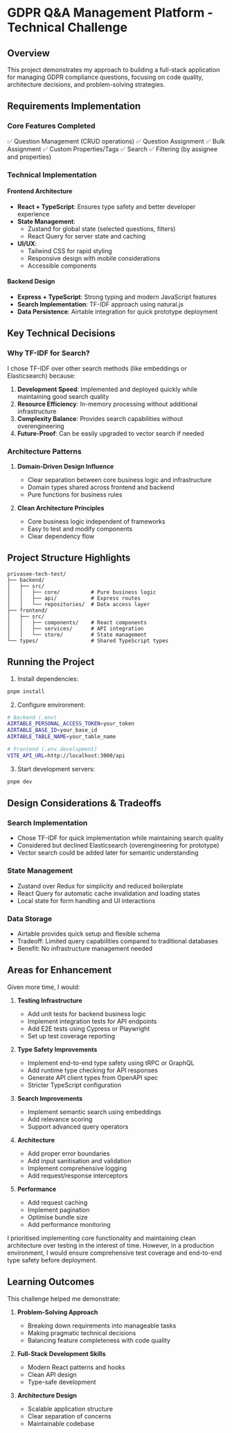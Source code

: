 # GDPR Q&A Management Platform - Technical Challenge

## Overview

This project demonstrates my approach to building a full-stack application for managing GDPR compliance questions, focusing on code quality, architecture decisions, and problem-solving strategies.

## Requirements Implementation

### Core Features Completed
✅ Question Management (CRUD operations)
✅ Question Assignment
✅ Bulk Assignment
✅ Custom Properties/Tags
✅ Search
✅ Filtering (by assignee and properties)

### Technical Implementation

#### Frontend Architecture
- **React + TypeScript**: Ensures type safety and better developer experience
- **State Management**:
  - Zustand for global state (selected questions, filters)
  - React Query for server state and caching
- **UI/UX**:
  - Tailwind CSS for rapid styling
  - Responsive design with mobile considerations
  - Accessible components

#### Backend Design
- **Express + TypeScript**: Strong typing and modern JavaScript features
- **Search Implementation**: TF-IDF approach using natural.js
- **Data Persistence**: Airtable integration for quick prototype deployment

## Key Technical Decisions

### Why TF-IDF for Search?
I chose TF-IDF over other search methods (like embeddings or Elasticsearch) because:

1. **Development Speed**: Implemented and deployed quickly while maintaining good search quality
2. **Resource Efficiency**: In-memory processing without additional infrastructure
3. **Complexity Balance**: Provides search capabilities without overengineering
4. **Future-Proof**: Can be easily upgraded to vector search if needed

### Architecture Patterns

1. **Domain-Driven Design Influence**
   - Clear separation between core business logic and infrastructure
   - Domain types shared across frontend and backend
   - Pure functions for business rules

2. **Clean Architecture Principles**
   - Core business logic independent of frameworks
   - Easy to test and modify components
   - Clear dependency flow

## Project Structure Highlights

```
privasee-tech-test/
├── backend/
│   ├── src/
│   │   ├── core/          # Pure business logic
│   │   ├── api/           # Express routes
│   │   └── repositories/  # Data access layer
├── frontend/
│   ├── src/
│   │   ├── components/    # React components
│   │   ├── services/      # API integration
│   │   └── store/         # State management
└── types/                 # Shared TypeScript types
```

## Running the Project

1. Install dependencies:
```bash
pnpm install
```

2. Configure environment:
```bash
# Backend (.env)
AIRTABLE_PERSONAL_ACCESS_TOKEN=your_token
AIRTABLE_BASE_ID=your_base_id
AIRTABLE_TABLE_NAME=your_table_name

# Frontend (.env.development)
VITE_API_URL=http://localhost:3000/api
```

3. Start development servers:
```bash
pnpm dev
```

## Design Considerations & Tradeoffs

### Search Implementation
- Chose TF-IDF for quick implementation while maintaining search quality
- Considered but declined Elasticsearch (overengineering for prototype)
- Vector search could be added later for semantic understanding

### State Management
- Zustand over Redux for simplicity and reduced boilerplate
- React Query for automatic cache invalidation and loading states
- Local state for form handling and UI interactions

### Data Storage
- Airtable provides quick setup and flexible schema
- Tradeoff: Limited query capabilities compared to traditional databases
- Benefit: No infrastructure management needed

## Areas for Enhancement

Given more time, I would:

1. **Testing Infrastructure**
   - Add unit tests for backend business logic
   - Implement integration tests for API endpoints
   - Add E2E tests using Cypress or Playwright
   - Set up test coverage reporting

2. **Type Safety Improvements**
   - Implement end-to-end type safety using tRPC or GraphQL
   - Add runtime type checking for API responses
   - Generate API client types from OpenAPI spec
   - Stricter TypeScript configuration

3. **Search Improvements**
   - Implement semantic search using embeddings
   - Add relevance scoring
   - Support advanced query operators

4. **Architecture**
   - Add proper error boundaries
   - Add input sanitisation and validation
   - Implement comprehensive logging
   - Add request/response interceptors

5. **Performance**
   - Add request caching
   - Implement pagination
   - Optimise bundle size
   - Add performance monitoring

I prioritised implementing core functionality and maintaining clean architecture over testing in the interest of time. However, in a production environment, I would ensure comprehensive test coverage and end-to-end type safety before deployment.

## Learning Outcomes

This challenge helped me demonstrate:

1. **Problem-Solving Approach**
   - Breaking down requirements into manageable tasks
   - Making pragmatic technical decisions
   - Balancing feature completeness with code quality

2. **Full-Stack Development Skills**
   - Modern React patterns and hooks
   - Clean API design
   - Type-safe development

3. **Architecture Design**
   - Scalable application structure
   - Clear separation of concerns
   - Maintainable codebase
